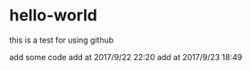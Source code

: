 # hello-world
this is a test for using github

add some code
add at 2017/9/22 22:20
add at 2017/9/23 18:49
